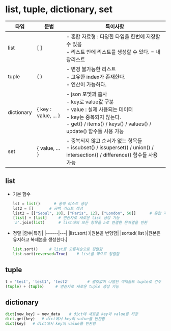 # list, tuple, dictionary, set
|타입|문법|특이사항|
|------|---|---|
|list|[ ]|- 혼합 자료형 : 다양한 타입을 한번에 저장할 수 있음<br>- 리스트 안에 리스트를 생성할 수 있다. = 내장리스트|
|tuple|( )|- 변경 불가능한 리스트<br>- 고유한 index가 존재한다.<br>- 연산이 가능하다.|
|dictionary|{ key : value, ... }|- json 포멧과 흡사<br>- key로 value값 구분<br>- value : 실제 사용되는 데이터<br>- key는 중복되지 않는다.<br>- get() / items() / keys() / values() / update() 함수들 사용 가능|
|set|{ value, ... }|- 중복되지 않고 순서가 없는 항목들<br>- issubset() / issuperset() / union() / intersection() / difference() 함수들 사용 가능|

## list
- 기본 함수
    ```python
    lst = list()      # 공백 리스트 생성
    lst2 = []       # 공백 리스트 생성
    list2 = [["Seoul", 10], ["Paris", 12], ["London", 50]]      # 혼합 자료형, 내장 리스트
    [list] + [list]     # 연산자로 새로운 list 생성 가능
    'a'.join(list)      # list내의 모든 항목을 a로 연결한 문자열을 반환
    ```
- 정렬
    |함수|특징|
    |------|---|
    |list.sort( )|원본을 변형함|
    |sorted( list )|원본은 유지하고 복제본을 생성한다.|
    ```python    
    list.sort()     # list를 오름차순으로 정렬함
    list.sort(reversed=True)    # list를 역으로 정렬함
    ```

## tuple
```python
t = 'test', 'test1', 'test2'        # 괄호없이 나열된 객체들도 tuple로 간주
(tuple) + (tuple)     # 연산자로 새로운 tuple 생성 가능
```

## dictionary
```python
dict[new_key] = new_data    # dict에 새로운 key와 value를 저장
dict.get(key)   # dict에서 key의 value를 반환함
dict[key]   # dict에서 key의 value를 반환함
```